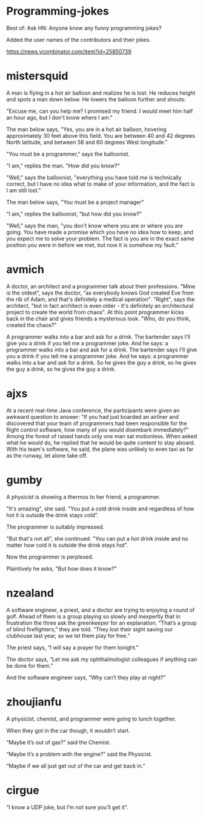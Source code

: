 # Programming-jokes
Best of: Ask HN: Anyone know any funny programming jokes?

Added the user names of the contributors and their jokes.

https://news.ycombinator.com/item?id=25850739

# mistersquid

A man is flying in a hot air balloon and realizes he is lost. He reduces height and spots a man down below. He lowers the balloon further and shouts:

"Excuse me, can you help me? I promised my friend. I would meet him half an hour ago, but I don't know where I am."

The man below says, "Yes, you are in a hot air balloon, hovering approximately 30 feet above this field. You are between 40 and 42 degrees North latitude, and between 58 and 60 degrees West longitude."

"You must be a programmer," says the balloonist.

"I am," replies the man. "How did you know?"

"Well," says the balloonist, "everything you have told me is technically correct, but I have no idea what to make of your information, and the fact is I am still lost."

The man below says, "You must be a project manager"

"I am," replies the balloonist, "but how did you know?"

"Well," says the man, "you don't know where you are or where you are going. You have made a promise which you have no idea how to keep, and you expect me to solve your problem. The fact is you are in the exact same position you were in before we met, but now it is somehow my fault."

# avmich

A doctor, an architect and a programmer talk about their professions. "Mine is the oldest", says the doctor, "as everybody knows God created Eve from the rib of Adam, and that's definitely a medical operation". "Right", says the architect, "but in fact architect is even older - it's definitely an architectural project to create the world from chaos". At this point programmer kicks back in the chair and gives friends a mysterious look. "Who, do you think, created the chaos?"

A programmer walks into a bar and ask for a drink. The bartender says I'll give you a drink if you tell me a programmer joke. And he says: a programmer walks into a bar and ask for a drink. The bartender says I'll give you a drink if you tell me a programmer joke. And he says: a programmer walks into a bar and ask for a drink. So he gives the guy a drink, so he gives the guy a drink, so he gives the guy a drink.

# ajxs 

At a recent real-time Java conference, the participants were given an awkward question to answer: "If you had just boarded an airliner and discovered that your team of programmers had been responsible for the flight control software, how many of you would disembark immediately?" Among the forest of raised hands only one man sat motionless. When asked what he would do, he replied that he would be quite content to stay aboard. With his team's software, he said, the plane was unlikely to even taxi as far as the runway, let alone take off. 

# gumby

  A physicist is showing a thermos to her friend, a programmer.

  "It's amazing", she said.  "You put a cold drink inside and regardless of how hot it is outside the drink stays cold".

  The programmer is suitably impressed.

  "But that's not all", she continued.  "You can put a *hot* drink inside and no matter how cold it is outside the drink stays hot".

  Now the programmer is perplexed.

  Plaintively he asks, "But how does it know?"

# nzealand

A software engineer, a priest, and a doctor are trying to enjoying a round of golf. Ahead of them is a group playing so slowly and inexpertly that in frustration the three ask the greenkeeper for an explanation. “That’s a group of blind firefighters,” they are told. “They lost their sight saving our clubhouse last year, so we let them play for free.”

The priest says, “I will say a prayer for them tonight.”

The doctor says, “Let me ask my ophthalmologist colleagues if anything can be done for them.”

And the software engineer says, “Why can’t they play at night?” 

# zhoujianfu

A physicist, chemist, and programmer were going to lunch together.

When they got in the car though, it wouldn’t start.

“Maybe it’s out of gas?” said the Chemist.

“Maybe it’s a problem with the engine?” said the Physicist.

“Maybe if we all just get out of the car and get back in.” 

# cirgue

“I know a UDP joke, but I’m not sure you’ll get it”.
